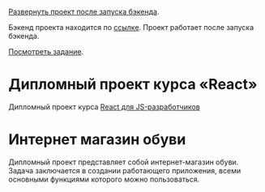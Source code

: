  [Развернуть проект после запуска бэкенда](https://ra16-diploma-frontend.vercel.app/).

 Бэкенд проекта находится по [ссылке](https://github.com/alekseeva-t-v/ra16-diploma-backend). Проект работает после запуска бэкенда.

 [Посмотреть задание](https://github.com/netology-code/ra16-diploma).

# Дипломный проект курса «React» 

Дипломный проект курса [React для JS-разработчиков](https://netology.ru/programs/react)

# Интернет магазин обуви

Дипломный проект представляет собой интернет-магазин обуви. Задача заключается в создании работающего приложения, всеми основными функциями которого можно пользоваться.